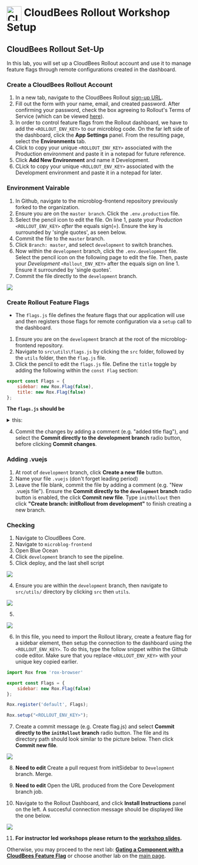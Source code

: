# <img src="images/Rollout-blue.svg" alt="CloudBees Rollout Logo" width="40" align="top"> CloudBees Rollout Workshop Setup

## CloudBees Rollout Set-Up
In this lab, you will set up a CloudBees Rollout account and use it to manage feature flags through remote configurations created in the dashboard.

### Create a CloudBees Rollout Account

1. In a new tab, navigate to the CloudBees Rollout [sign-up URL](https://app.rollout.io/signup).
2. Fill out the form with your name, email, and created password. After confirming your password,  check the box agreeing to Rollout's Terms of Service (which can be viewed [here](https://docs.cloudbees.com/docs/cloudbees-common/latest/subscription-agreement/)).
3. In order to control feature flags from the Rollout dashboard, we have to add the `<ROLLOUT_ENV_KEY>` to our microblog code. On the far left side of the dashboard, click the **App Settings** panel. From the resulting page, select the **Environments** tab.
4. Click to copy your unique `<ROLLOUT_ENV_KEY>` associated with the Production environment and paste it in a notepad for future reference.
5. Click **Add New Environment** and name it Development.
6. CLick to copy your unique `<ROLLOUT_ENV_KEY>` associated with the Development environment and paste it in a notepad for later.


### Environment Vairable

1. In Github, navigate to the microblog-frontend repository previously forked to the organization.
2. Ensure you are on the `master branch`. Click the `.env.production` file.
3. Select the pencil icon to edit the file. On line 1, paste your _Production_ `<ROLLOUT_ENV_KEY>` _after_ the equals sign(=). Ensure the key is surrounded by 'single quotes', as seen below.
4. Commit the file to the `master` branch.
5. Click `Branch: master`, and select `development` to switch branches.
6. Now within the `development` branch, click the `.env.development` file. Select the pencil icon on the following page to edit the file. Then, paste your _Development_ `<Rollout_ENV_KEY>` after the equals sign on line 1. Ensure it surrounded by 'single quotes'.
7. Commit the file directly to the `development` branch.

<p><img src="images/RolloutEnvKey.png" />

### Create Rollout Feature Flags

* The `flags.js` file defines the feature flags that our application will use and then registers those flags for remote configuration via a `setup` call to the dashboard.

1. Ensure you are on the `development` branch at the root of the microblog-frontend repository.
2. Navigate to `src\utils\flags.js` by clicking the `src` folder, followed by the `utils` folder, then the `flag.js` file.
3. Click the pencil to edit the `flags.js` file. Define the `title` toggle by adding the following within the `const Flag` section:
```javascript
export const Flags = {
	sidebar: new Rox.Flag(false),
	title: new Rox.Flag(false)
};
```

**The `flags.js` should be**
<details><summary>this:</summary>

```javascript
import Rox from 'rox-browser'

export const Flags = {
  sidebar: new Rox.Flag(false),
  title: new Rox.Flag(false)
};

const options = {
};

Rox.register('default', Flags);
Rox.setup("<ROLLOUT_ENV_KEY>", options);
	
```
</details>

4. Commit the changes by adding a comment (e.g. "added title flag"), and select the **Commit directly to the development branch** radio button, before clicking **Commit changes**.

### Adding .vuejs

1. At root of `development` branch, click **Create a new file** button.
2. Name your file `.vuejs` (don't forget leading period)
3. Leave the file blank, commit the file by adding a comment (e.g. "New .vuejs file"). Ensure the **Commit directly to the `development` branch** radio button is enabled, the click **Commit new file**.
Type `initRollout` then click **"Create branch: initRollout from development"** to finish creating a new branch.

### Checking
1. Navigate to CloudBees Core.
2. Navigate to `microblog-frontend`
3. Open Blue Ocean
4. Click `development` branch to see the pipeline.
5. Click deploy, and the last shell script


<p><img src="images/initRolloutBranch.gif" />

4. Ensure you are within the `development` branch, then navigate to `src/utils/` directory by clicking `src` then `utils`.

<p><img src="images/srcCreateNewFile.png" />

5. 
<p><img src="images/utilsFlagJS.gif" />

6. In this file, you need to import the Rollout library, create a feature flag for a sidebar element, then setup the connection to the dashboard using the `<ROLLOUT_ENV_KEY>`. To do this, type the follow snippet within the Github code editor. Make sure that you replace `<ROLLOUT_ENV_KEY>` with your unique key copied earlier.
```javascript
import Rox from 'rox-browser'

export const Flags = {
	sidebar: new Rox.Flag(false)
};

Rox.register('default', Flags);

Rox.setup("<ROLLOUT_ENV_KEY>");
```
7. Create a commit message (e.g. Create flag.js) and select **Commit directly to the `initRollout` branch** radio button. The file and its directory path should look similar to the picture below. Then click **Commit new file**.

<p><img src="images/flagJSCommit.png" />

8. **Need to edit** Create a pull request from initSidebar to `Development` branch. Merge.

9. **Need to edit** Open the URL produced from the Core Development branch job.

10. Navigate to the Rollout Dashboard, and click **Install Instructions** panel on the left. A succesful connection message should be displayed like the one below.

<p><img src="images/SuccessfullyRunCode.png" />

11. **For instructor led workshops please return to the [workshop slides](https://cloudbees-days.github.io/core-rollout-flow-workshop/rollout/#1).**

Otherwise, you may proceed to the next lab: [**Gating a Component with a CloudBees Feature Flag**](../rolloutFeature/rolloutFeature.md) or choose another lab on the [main page](../../README.md#workshop-labs).

